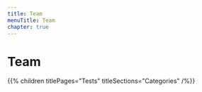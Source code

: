 ```yaml
---
title: Team
menuTitle: Team
chapter: true
---
```


# Team

{{% children titlePages="Tests" titleSections="Categories" /%}}